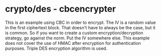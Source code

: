# crypto/des - cbcencrypter

This is an example using CBC in order to encrypt. The IV is a random value in the first ciphertext block. That doesn't have to always be the case, but it is common. So if you want to create a custom encryption/decryption strategy, go against the norm. Put the IV somewhere else. This example does not cover the use of HMAC after encryption for authentication purposes. Triple DES encryption algorithm is used.
